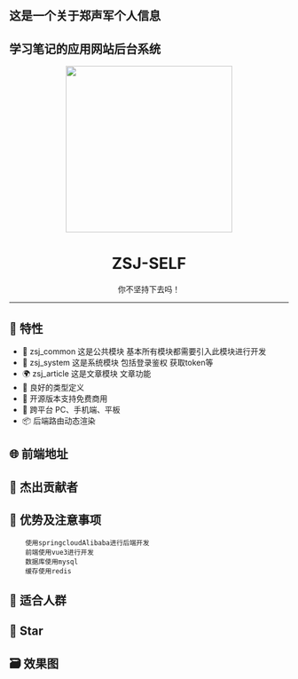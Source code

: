 ## 这是一个关于郑声军个人信息
## 学习笔记的应用网站后台系统
<div>
<div align="center"><img width="300" src="https://edu-zsj-1010.oss-cn-beijing.aliyuncs.com/image/jun.jpg"/>
<h1> ZSJ-SELF</h1>
<p>你不坚持下去吗！</p>
</div>


---

## 🎉 特性

- 💪 zsj_common  这是公共模块 基本所有模块都需要引入此模块进行开发
- 💅 zsj_system  这是系统模块 包括登录鉴权 获取token等
- 🌍 zsj_article 这是文章模块 文章功能
- 👏 良好的类型定义
- 🥳 开源版本支持免费商用
- 🚀 跨平台 PC、手机端、平板
- 📦️ 后端路由动态渲染

## 🌐 前端地址

## 👷 杰出贡献者

## 📌 优势及注意事项

```
    使用springcloudAlibaba进行后端开发
    前端使用vue3进行开发
    数据库使用mysql
    缓存使用redis
```

## 💚 适合人群

## 🎨 Star

## 🗃️ 效果图

